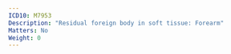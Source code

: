 ```yaml
---
ICD10: M7953
Description: "Residual foreign body in soft tissue: Forearm"
Matters: No
Weight: 0
---
```

